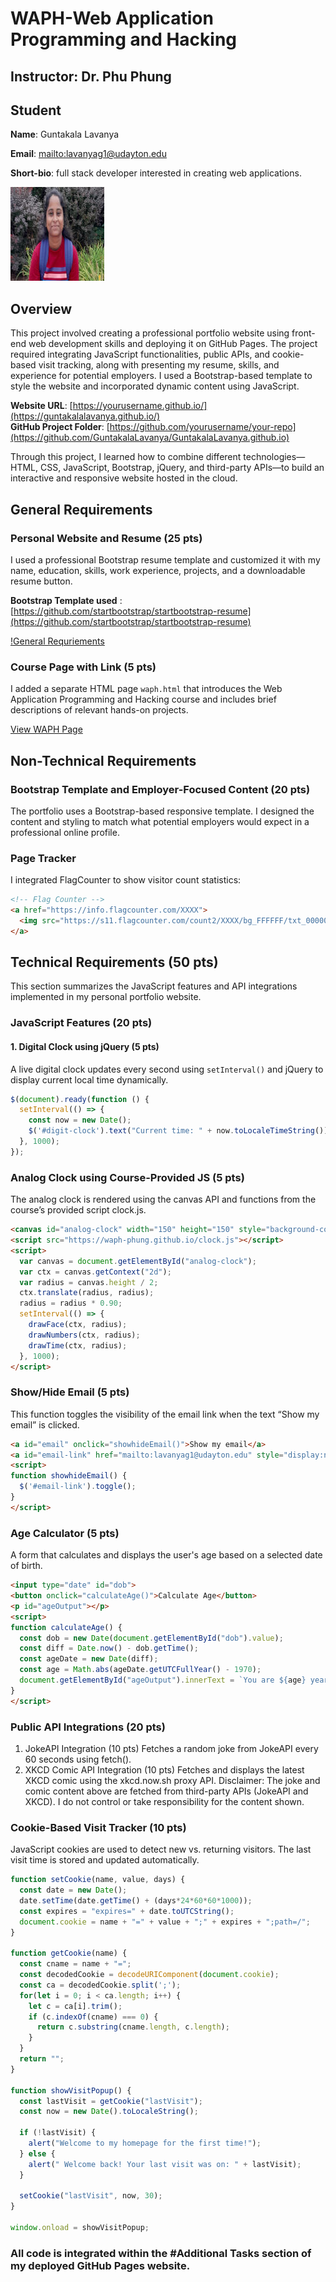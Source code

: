 # WAPH-Web Application Programming and Hacking

## Instructor: Dr. Phu Phung

## Student

**Name**: Guntakala Lavanya

**Email**: [mailto:lavanyag1@udayton.edu](lavanyag1@udayton.edu)

**Short-bio**: full stack developer interested in creating web applications.

![lavanya's headshot](docs/assets/img/lavanyag1.jpg)

## Overview

This project involved creating a professional portfolio website using front-end web development skills and deploying it on GitHub Pages. The project required integrating JavaScript functionalities, public APIs, and cookie-based visit tracking, along with presenting my resume, skills, and experience for potential employers. I used a Bootstrap-based template to style the website and incorporated dynamic content using JavaScript.

**Website URL**: [https://yourusername.github.io/](https://guntakalalavanya.github.io/)  
**GitHub Project Folder**: [https://github.com/yourusername/your-repo](https://github.com/GuntakalaLavanya/GuntakalaLavanya.github.io)

Through this project, I learned how to combine different technologies—HTML, CSS, JavaScript, Bootstrap, jQuery, and third-party APIs—to build an interactive and responsive website hosted in the cloud.


## General Requirements

### Personal Website and Resume (25 pts)

I used a professional Bootstrap resume template and customized it with my name, education, skills, work experience, projects, and a downloadable resume button.

**Bootstrap Template used** : [https://github.com/startbootstrap/startbootstrap-resume](https://github.com/startbootstrap/startbootstrap-resume)

[!General Requriements](docs/assets/img/Generalrequirements.png)

### Course Page with Link (5 pts)

I added a separate HTML page `waph.html` that introduces the Web Application Programming and Hacking course and includes brief descriptions of relevant hands-on projects.

[View WAPH Page](https://yourusername.github.io/waph.html)

## Non-Technical Requirements

### Bootstrap Template and Employer-Focused Content (20 pts)

The portfolio uses a Bootstrap-based responsive template. I designed the content and styling to match what potential employers would expect in a professional online profile.

### Page Tracker

I integrated FlagCounter to show visitor count statistics:

```html
<!-- Flag Counter -->
<a href="https://info.flagcounter.com/XXXX">
  <img src="https://s11.flagcounter.com/count2/XXXX/bg_FFFFFF/txt_000000/border_CCCCCC/columns_2/maxflags_12/viewers_0/labels_1/pageviews_1/flags_1/" alt="Flag Counter" border="0">
</a>
```

##  Technical Requirements (50 pts)

This section summarizes the JavaScript features and API integrations implemented in my personal portfolio website.


### JavaScript Features (20 pts)

#### 1. Digital Clock using jQuery (5 pts)

A live digital clock updates every second using `setInterval()` and jQuery to display current local time dynamically.

```javascript
$(document).ready(function () {
  setInterval(() => {
    const now = new Date();
    $('#digit-clock').text("Current time: " + now.toLocaleTimeString());
  }, 1000);
});

```
### Analog Clock using Course-Provided JS (5 pts)
The analog clock is rendered using the canvas API and functions from the course’s provided script clock.js.

```html
<canvas id="analog-clock" width="150" height="150" style="background-color: #999;"></canvas>
<script src="https://waph-phung.github.io/clock.js"></script>
<script>
  var canvas = document.getElementById("analog-clock");
  var ctx = canvas.getContext("2d");
  var radius = canvas.height / 2;
  ctx.translate(radius, radius);
  radius = radius * 0.90;
  setInterval(() => {
    drawFace(ctx, radius);
    drawNumbers(ctx, radius);
    drawTime(ctx, radius);
  }, 1000);
</script>
```
### Show/Hide Email (5 pts)
This function toggles the visibility of the email link when the text “Show my email” is clicked.

```html
<a id="email" onclick="showhideEmail()">Show my email</a>
<a id="email-link" href="mailto:lavanyag1@udayton.edu" style="display:none;">lavanyag1@udayton.edu</a>
<script>
function showhideEmail() {
  $('#email-link').toggle();
}
</script>
```
### Age Calculator (5 pts)
A form that calculates and displays the user's age based on a selected date of birth.

```html
<input type="date" id="dob">
<button onclick="calculateAge()">Calculate Age</button>
<p id="ageOutput"></p>
<script>
function calculateAge() {
  const dob = new Date(document.getElementById("dob").value);
  const diff = Date.now() - dob.getTime();
  const ageDate = new Date(diff); 
  const age = Math.abs(ageDate.getUTCFullYear() - 1970);
  document.getElementById("ageOutput").innerText = `You are ${age} years old.`;
}
</script>
```
### Public API Integrations (20 pts)
1. JokeAPI Integration (10 pts)
Fetches a random joke from JokeAPI every 60 seconds using fetch().
2. XKCD Comic API Integration (10 pts)
Fetches and displays the latest XKCD comic using the xkcd.now.sh proxy API.
Disclaimer: The joke and comic content above are fetched from third-party APIs (JokeAPI and XKCD). I do not control or take responsibility for the content shown.

### Cookie-Based Visit Tracker (10 pts)
JavaScript cookies are used to detect new vs. returning visitors. The last visit time is stored and updated automatically.

```js
function setCookie(name, value, days) {
  const date = new Date();
  date.setTime(date.getTime() + (days*24*60*60*1000));
  const expires = "expires=" + date.toUTCString();
  document.cookie = name + "=" + value + ";" + expires + ";path=/";
}

function getCookie(name) {
  const cname = name + "=";
  const decodedCookie = decodeURIComponent(document.cookie);
  const ca = decodedCookie.split(';');
  for(let i = 0; i < ca.length; i++) {
    let c = ca[i].trim();
    if (c.indexOf(cname) === 0) {
      return c.substring(cname.length, c.length);
    }
  }
  return "";
}

function showVisitPopup() {
  const lastVisit = getCookie("lastVisit");
  const now = new Date().toLocaleString();

  if (!lastVisit) {
    alert("Welcome to my homepage for the first time!");
  } else {
    alert(" Welcome back! Your last visit was on: " + lastVisit);
  }

  setCookie("lastVisit", now, 30);
}

window.onload = showVisitPopup;
```

### All code is integrated within the #Additional Tasks section of my deployed GitHub Pages website.


